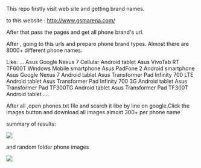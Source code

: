 This repo firstly visit web site and getting brand names. 

to this website : http://www.gsmarena.com/

After that pass the pages and get all phone brand's url.

After , going to this urls and prepare phone brand types.
Almost there are 8000+ different phone names.

Like:
...
Asus Google Nexus 7 Cellular Android tablet 
Asus VivoTab RT TF600T Windows Mobile smartphone 
Asus PadFone 2 Android smartphone 
Asus Google Nexus 7 Android tablet 
Asus Transformer Pad Infinity 700 LTE Android tablet 
Asus Transformer Pad Infinity 700 3G Android tablet 
Asus Transformer Pad TF300TG Android tablet 
Asus Transformer Pad TF300T Android tablet 
....

After all ,open phones.txt file and search it libe by line on google.Click the images button and download all images almost 300+ per phone name

summary of results:

<a href="https://hizliresim.com/a1zr3Q"><img src="https://i.hizliresim.com/a1zr3Q.png"></a>


and random folder phone images

<a href="https://hizliresim.com/7y63vY"><img src="https://i.hizliresim.com/7y63vY.png"></a>
